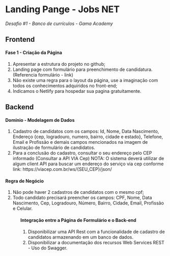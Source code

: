 # Landing Pange - Jobs NET

<em>Desafio #1 - Banco de currículos - Gama Academy</em>

<h2>Frontend</h2>

<h4>Fase 1 - Criação da Página</h4>
<ol type="1">
    <li>Apresentar a estrutura do projeto no github;</li>
    <li>Landing page com formulário para preenchimento de candidatura. (Referencia formulário - link)</li>
    <li>Não existe uma regra para o layout da página, use a imaginação com todos os conhecimentos adquiridos no front-end;</li>
    <li>Indicamos o Netlify para hospedar sua pagina gratuitamente.</li>
</ol>


<h2>Backend</h2>

<h4>Domínio - Modelagem de Dados</h4>
<ol type="1">
     <li>Cadastro de candidatos com os campos: Id, Nome, Data Nascimento, Endereço {cep, logradouro, numero, bairro, cidade e estado}, Telefone, Email e Profissão e demais campos mencionados na imagem de ilustração de formulário de candidatos. </li>
     <li>Para a conclusão do cadastro, consultar o seu endereço pelo CEP informado (Consultar a API VIA Cep) NOTA: O sistema deverá utilizar de algum client API para buscar um endereço do serviço via cep conforme link: https://viacep.com.br/ws/{SEU_CEP}/json/</li>
</ol>

<h4>Regra de Negócio</h4>
<ol type="1">
     <li>Não pode haver 2 cadastros de candidatos com o mesmo cpf;</li>
     <li>Todo candidato precisará preencher os campos: CPF, Nome, Data Nascimento, Cep, Logradouro, Número, Bairro, Cidade, Email, Profissão e Celular.</li>
<ol>

<h4>Integração entre a Página de Formulário e o Back-end</h4>
<ol type="1">
    <li>Disponibilizar uma API Rest com a funcionalidade de cadastro de candidatos armazenando em um banco de dados.</li>
    <li>Disponibilizar a documentação dos recursos Web Services REST - Uso do Swagger.</li>
</ol>
